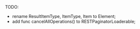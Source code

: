 TODO:

- rename ResultItemType, ItemType, Item to Element;
- add func cancelAllOperations() to RESTPaginatorLoaderable;
